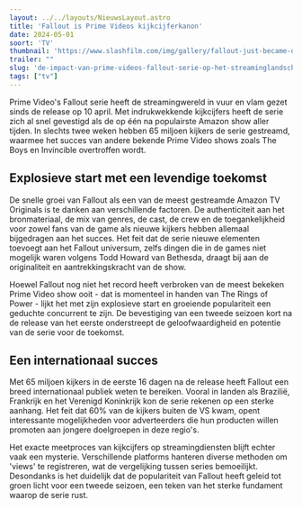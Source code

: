```yaml
---
layout: ../../layouts/NieuwsLayout.astro
title: 'Fallout is Prime Videos kijkcijferkanon'
date: 2024-05-01
soort: 'TV'
thumbnail: 'https://www.slashfilm.com/img/gallery/fallout-just-became-one-of-prime-videos-biggest-hits-ever/intro-1714492408.jpg'
trailer: ""
slug: 'de-impact-van-prime-videos-fallout-serie-op-het-streaminglandschap'
tags: ["tv"]
---
```


Prime Video's Fallout serie heeft de streamingwereld in vuur en vlam gezet sinds de release op 10 april. Met indrukwekkende kijkcijfers heeft de serie zich al snel gevestigd als de op één na populairste Amazon show aller tijden. In slechts twee weken hebben 65 miljoen kijkers de serie gestreamd, waarmee het succes van andere bekende Prime Video shows zoals The Boys en Invincible overtroffen wordt.

## Explosieve start met een levendige toekomst

De snelle groei van Fallout als een van de meest gestreamde Amazon TV Originals is te danken aan verschillende factoren. De authenticiteit aan het bronmateriaal, de mix van genres, de cast, de crew en de toegankelijkheid voor zowel fans van de game als nieuwe kijkers hebben allemaal bijgedragen aan het succes. Het feit dat de serie nieuwe elementen toevoegt aan het Fallout universum, zelfs dingen die in de games niet mogelijk waren volgens Todd Howard van Bethesda, draagt bij aan de originaliteit en aantrekkingskracht van de show.

Hoewel Fallout nog niet het record heeft verbroken van de meest bekeken Prime Video show ooit - dat is momenteel in handen van The Rings of Power - lijkt het met zijn explosieve start en groeiende populariteit een geduchte concurrent te zijn. De bevestiging van een tweede seizoen kort na de release van het eerste onderstreept de geloofwaardigheid en potentie van de serie voor de toekomst.

## Een internationaal succes

Met 65 miljoen kijkers in de eerste 16 dagen na de release heeft Fallout een breed internationaal publiek weten te bereiken. Vooral in landen als Brazilië, Frankrijk en het Verenigd Koninkrijk kon de serie rekenen op een sterke aanhang. Het feit dat 60% van de kijkers buiten de VS kwam, opent interessante mogelijkheden voor adverteerders die hun producten willen promoten aan jongere doelgroepen in deze regio's.

Het exacte meetproces van kijkcijfers op streamingdiensten blijft echter vaak een mysterie. Verschillende platforms hanteren diverse methoden om 'views' te registreren, wat de vergelijking tussen series bemoeilijkt. Desondanks is het duidelijk dat de populariteit van Fallout heeft geleid tot groen licht voor een tweede seizoen, een teken van het sterke fundament waarop de serie rust.